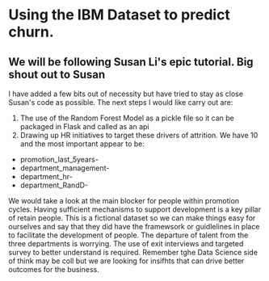# Using the IBM Dataset to predict churn. 

## We will be following Susan Li's epic tutorial. Big shout out to Susan

I have added a few bits out of necessity but have tried to stay as close Susan's code as possible. The next steps I would like carry out are:
1. The use of the Random Forest Model as a pickle file so it can be packaged in Flask and called as an api
2. Drawing up HR initiatives to target these drivers of attrition. We have 10 and the most important appear to be:

* promotion_last_5years-
* department_management-
* department_hr-
* department_RandD-

We would take a look at the main blocker for people within promotion cycles. Having sufficient mechanisms to support development is a key pillar of retain people. This is a fictional dataset so we can make things easy for ourselves and say that they did have the framewsork or guidlelines in place to facilitate the development of people. The departure of talent from the three departments is worrying. The use of exit interviews and targeted survey to better understand is required.  Remember tghe Data Science side of think may be coll but we are looking for insifhts that can drive better outcomes for the business.



